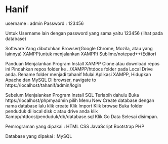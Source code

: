 # Hanif

username : admin Password : 123456

Untuk Username lain dengan password yang sama yaitu 123456 (lihat pada database)

Software Yang dibutuhkan
Browser(Google Chrome, Mozila, atau yang lainnya)
XAMPP(untuk menjalankan XAMPP)
Sublime/notepad++(Editor)

Panduan Menjalankan Program
Install XAMPP
Clone atau download repos ini
Pindahkan repos folder ke ../XAMPP/htdocs folder pada Local Drive anda.
Rename folder menjadi tahanif
Mulai Aplikasi XAMPP, Hidupkan Apache dan MySQL
Di browser, navigate to https://localhost/tahanif/admin/login

Sebelum Menjalankan Program Install SQL Terlabih dahulu
Buka https://localhost/phpmyadmin
pilih Menu New
Create database dengan nama database lalu klik create
Klik Import
Klik browse
Buka folder penduduk di local disk c atau drive anda
klik Xampp/htdocs/penduduk/db/database.sql
Klik Go
Data Selesai disimpan.

Pemrograman yang dipakai :
HTML
CSS
JavaScript
Bootstrap
PHP

Database yang dipakai :
MySQL
